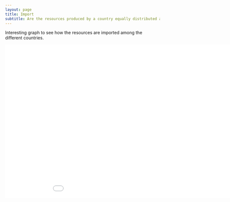 ```yaml
---
layout: page
title: Import
subtitle: Are the resources produced by a country equally distributed among the citizens?
---
```


Interesting graph to see how the resources are imported among the different countries.


<div class="iframe-container">
    <iframe id="graph" src="overall_import.html" width="1000" height="500"  frameborder="0">
</div>


